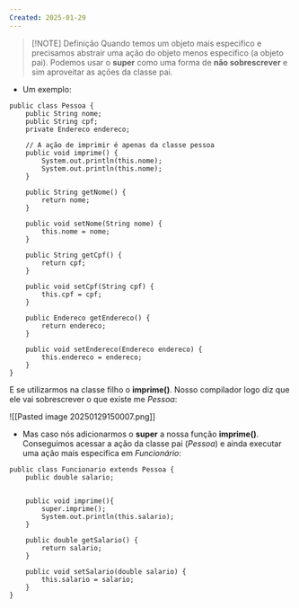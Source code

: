 ```yaml
---
Created: 2025-01-29
---
```



> [!NOTE] Definição
> Quando temos um objeto mais especifico e precisamos abstrair uma ação do objeto menos especifico (a objeto pai). Podemos usar o  **super** como uma forma de **não sobrescrever** e sim aproveitar as ações da classe pai.



- Um exemplo:

```
public class Pessoa {  
    public String nome;  
    public String cpf;  
    private Endereco endereco;  
  
    // A ação de imprimir é apenas da classe pessoa
    public void imprime() {  
        System.out.println(this.nome);  
        System.out.println(this.nome);  
    }  
      
    public String getNome() {  
        return nome;  
    }  
  
    public void setNome(String nome) {  
        this.nome = nome;  
    }  
  
    public String getCpf() {  
        return cpf;  
    }  
  
    public void setCpf(String cpf) {  
        this.cpf = cpf;  
    }  
  
    public Endereco getEndereco() {  
        return endereco;  
    }  
  
    public void setEndereco(Endereco endereco) {  
        this.endereco = endereco;  
    }  
}
```


E se utilizarmos na classe filho o **imprime()**. Nosso compilador logo diz que ele vai sobrescrever o que existe me *Pessoa*:

![[Pasted image 20250129150007.png]]

- Mas caso nós adicionarmos o **super** a nossa função **imprime()**. Conseguimos acessar a ação da classe pai (*Pessoa*) e ainda executar uma ação mais especifica em *Funcionário*:

```
public class Funcionario extends Pessoa {  
    public double salario;  
  
  
    public void imprime(){  
        super.imprime();  
        System.out.println(this.salario);  
    }  
  
    public double getSalario() {  
        return salario;  
    }  
  
    public void setSalario(double salario) {  
        this.salario = salario;  
    }  
}
```